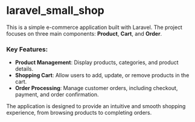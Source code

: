# laravel_small_shop

This is a simple e-commerce application built with Laravel. The project focuses on three main components: **Product**, **Cart**, and **Order**.

### Key Features:
- **Product Management**: Display products, categories, and product details.
- **Shopping Cart**: Allow users to add, update, or remove products in the cart.
- **Order Processing**: Manage customer orders, including checkout, payment, and order confirmation.

The application is designed to provide an intuitive and smooth shopping experience, from browsing products to completing orders.


<!-- ### Home Page
![HOME PAGE](public/images/home_page.png)

### Login Page
![LOGIN PAGE](public/images/login_page.png)

### Register Page
![REGISTER PAGE](public/images/register_page.png) -->


